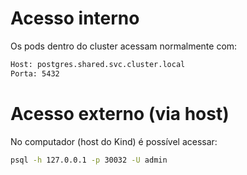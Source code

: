 # Acesso interno

Os pods dentro do cluster acessam normalmente com:

```bash
Host: postgres.shared.svc.cluster.local
Porta: 5432
```

# Acesso externo (via host)

No computador (host do Kind) é possível acessar:


```bash
psql -h 127.0.0.1 -p 30032 -U admin
```
